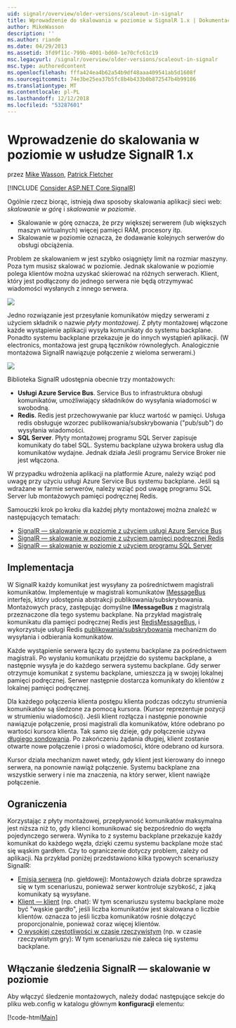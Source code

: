 ```yaml
---
uid: signalr/overview/older-versions/scaleout-in-signalr
title: Wprowadzenie do skalowania w poziomie w SignalR 1.x | Dokumentacja firmy Microsoft
author: MikeWasson
description: ''
ms.author: riande
ms.date: 04/29/2013
ms.assetid: 3fd9f11c-799b-4001-bd60-1e70cfc61c19
msc.legacyurl: /signalr/overview/older-versions/scaleout-in-signalr
msc.type: authoredcontent
ms.openlocfilehash: fffa424ea4b62a54b9df48aaa409541ab5d1608f
ms.sourcegitcommit: 74e3be25ea37b5fc8b4b433b0b872547b4b99186
ms.translationtype: MT
ms.contentlocale: pl-PL
ms.lasthandoff: 12/12/2018
ms.locfileid: "53287601"
---
```

<a name="introduction-to-scaleout-in-signalr-1x"></a>Wprowadzenie do skalowania w poziomie w usłudze SignalR 1.x
====================
przez [Mike Wasson](https://github.com/MikeWasson), [Patrick Fletcher](https://github.com/pfletcher)

[!INCLUDE [Consider ASP.NET Core SignalR](~/includes/signalr/signalr-version-disambiguation.md)]

Ogólnie rzecz biorąc, istnieją dwa sposoby skalowania aplikacji sieci web: *skalowanie w górę* i *skalowanie w poziomie*.

- Skalowanie w górę oznacza, że przy większej serwerem (lub większych maszyn wirtualnych) więcej pamięci RAM, procesory itp.
- Skalowanie w poziomie oznacza, że dodawanie kolejnych serwerów do obsługi obciążenia.

Problem ze skalowaniem w jest szybko osiągnięty limit na rozmiar maszyny. Poza tym musisz skalować w poziomie. Jednak skalowanie w poziomie polega klientów można uzyskać skierować na różnych serwerach. Klient, który jest podłączony do jednego serwera nie będą otrzymywać wiadomości wysłanych z innego serwera.

![](scaleout-in-signalr/_static/image1.png)

Jedno rozwiązanie jest przesyłanie komunikatów między serwerami z użyciem składnik o nazwie *płyty montażowej*. Z płyty montażowej włączone każde wystąpienie aplikacji wysyła komunikaty do systemu backplane. Ponadto systemu backplane przekazuje je do innych wystąpień aplikacji. (W electronics, montażowa jest grupą łączników równoległych. Analogicznie montażowa SignalR nawiązuje połączenie z wieloma serwerami.)

![](scaleout-in-signalr/_static/image2.png)

Biblioteka SignalR udostępnia obecnie trzy montażowych:

- **Usługi Azure Service Bus**. Service Bus to infrastruktura obsługi komunikatów, umożliwiający składników do wysyłania wiadomości w swobodną.
- **Redis**. Redis jest przechowywanie par klucz wartość w pamięci. Usługa redis obsługuje wzorzec publikowania/subskrybowania ("pub/sub") do wysyłania wiadomości.
- **SQL Server**. Płyty montażowej programu SQL Server zapisuje komunikaty do tabel SQL. Systemu backplane używa brokera usług dla komunikatów wydajne. Jednak działa Jeśli programu Service Broker nie jest włączona.

W przypadku wdrożenia aplikacji na platformie Azure, należy wziąć pod uwagę przy użyciu usługi Azure Service Bus systemu backplane. Jeśli są wdrażane w farmie serwerów, należy wziąć pod uwagę programu SQL Server lub montażowych pamięci podręcznej Redis.

Samouczki krok po kroku dla każdej płyty montażowej można znaleźć w następujących tematach:

- [SignalR — skalowanie w poziomie z użyciem usługi Azure Service Bus](scaleout-with-windows-azure-service-bus.md)
- [SignalR — skalowanie w poziomie z użyciem pamięci podręcznej Redis](scaleout-with-redis.md)
- [SignalR — skalowanie w poziomie z użyciem programu SQL Server](scaleout-with-sql-server.md)

## <a name="implementation"></a>Implementacja

W SignalR każdy komunikat jest wysyłany za pośrednictwem magistrali komunikatów. Implementuje w magistrali komunikatów [IMessageBus](https://msdn.microsoft.com/library/microsoft.aspnet.signalr.messaging.imessagebus(v=vs.100).aspx) interfejs, który udostępnia abstrakcji publikowania/subskrybowania. Montażowych pracy, zastępując domyślne **IMessageBus** z magistralą przeznaczone dla tego systemu backplane. Na przykład magistralę komunikatu dla pamięci podręcznej Redis jest [RedisMessageBus](https://msdn.microsoft.com/library/microsoft.aspnet.signalr.redis.redismessagebus(v=vs.100).aspx), i wykorzystuje usługi Redis [publikowania/subskrybowania](http://redis.io/topics/pubsub) mechanizm do wysyłania i odbierania komunikatów.

Każde wystąpienie serwera łączy do systemu backplane za pośrednictwem magistrali. Po wysłaniu komunikatu przejdzie do systemu backplane, a następnie wysyła je do każdego serwera systemu backplane. Gdy serwer otrzymuje komunikat z systemu backplane, umieszcza ją w swojej lokalnej pamięci podręcznej. Serwer następnie dostarcza komunikaty do klientów z lokalnej pamięci podręcznej.

Dla każdego połączenia klienta postępu klienta podczas odczytu strumienia komunikatów są śledzone za pomocą kursora. (Kursor reprezentuje pozycji w strumieniu wiadomości). Jeśli klient rozłącza i następnie ponownie nawiązuje połączenie, prosi magistrali dla komunikatów, które odebrano po wartości kursora klienta. Tak samo się dzieje, gdy połączenie używa [długiego sondowania](../getting-started/introduction-to-signalr.md#transports). Po zakończeniu żądania długiej, klient zostanie otwarte nowe połączenie i prosi o wiadomości, które odebrano od kursora.

Kursor działa mechanizm nawet wtedy, gdy klient jest kierowany do innego serwera, na ponownie nawiąż połączenie. Systemu backplane zna wszystkie serwery i nie ma znaczenia, na który serwer, klient nawiąże połączenie.

## <a name="limitations"></a>Ograniczenia

Korzystając z płyty montażowej, przepływność komunikatów maksymalna jest niższa niż to, gdy klienci komunikować się bezpośrednio do węzła pojedynczego serwera. Wynika to z systemu backplane przekazuje każdy komunikat do każdego węzła, dzięki czemu systemu backplane może stać się wąskim gardłem. Czy to ograniczenie dotyczy problem, zależy od aplikacji. Na przykład poniżej przedstawiono kilka typowych scenariuszy SignalR:

- [Emisja serwera](tutorial-server-broadcast-with-aspnet-signalr.md) (np. giełdowej): Montażowych działa dobrze sprawdza się w tym scenariuszu, ponieważ serwer kontroluje szybkość, z jaką komunikaty są wysyłane.
- [Klient — klient](tutorial-getting-started-with-signalr.md) (np. chat): W tym scenariuszu systemu backplane może być "wąskie gardło", jeśli liczba komunikatów jest skalowana o liczbie klientów. oznacza to jeśli liczba komunikatów rośnie dołączyć proporcjonalnie, ponieważ coraz więcej klientów.
- [O wysokiej częstotliwości w czasie rzeczywistym](tutorial-high-frequency-realtime-with-signalr.md) (np. w czasie rzeczywistym gry): W tym scenariuszu nie zaleca się systemu backplane.

## <a name="enabling-tracing-for-signalr-scaleout"></a>Włączanie śledzenia SignalR — skalowanie w poziomie

Aby włączyć śledzenie montażowych, należy dodać następujące sekcje do pliku web.config w katalogu głównym **konfiguracji** elementu:

[!code-html[Main](scaleout-in-signalr/samples/sample1.html)]
